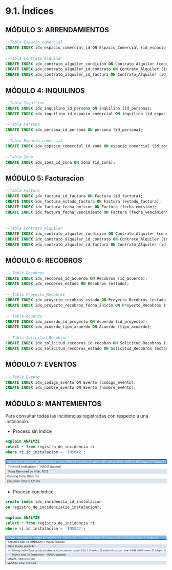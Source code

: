 # 9.1. Índices
## MÓDULO 3: ARRENDAMIENTOS
```sql
--Tabla Espacio_comercial
CREATE INDEX idx_espacio_comercial_id ON Espacio_Comercial (id_espacio_comercial);

--Tabla Contrato_Alquiler
CREATE INDEX idx_contrato_alquiler_condicion ON Contrato_Alquiler (condicion);
CREATE INDEX idx_contrato_alquiler_id_contrato ON Contrato_Alquiler (id_contrato);
CREATE INDEX idx_contrato_alquiler_id_factura ON Contrato_Alquiler (id_factura);
```

## MÓDULO 4: INQUILINOS
```sql
--Tabla Inquilino
CREATE INDEX idx_inquilino_id_persona ON inquilino (id_persona);
CREATE INDEX idx_inquilino_id_espacio_comercial ON inquilino (id_espacio_comercial);

--Tabla Persona
CREATE INDEX idx_persona_id_persona ON persona (id_persona);

--Tabla Espacio_comercial
CREATE INDEX idx_espacio_comercial_id_zona ON espacio_comercial (id_zona);

--Tabla Zona
CREATE INDEX idx_zona_id_zona ON zona (id_zona);
```
## MÓDULO 5: Facturacion
```sql
--Tabla Factura
CREATE INDEX idx_factura_id_factura ON Factura (id_factura);
CREATE INDEX idx_factura_estado_factura ON Factura (estado_factura);
CREATE INDEX idx_factura_fecha_emision ON Factura (fecha_emision);
CREATE INDEX idx_factura_fecha_vencimiento ON Factura (fecha_vencimiento);


--Tabla Contrato_Alquiler
CREATE INDEX idx_contrato_alquiler_condicion ON Contrato_Alquiler (condicion);
CREATE INDEX idx_contrato_alquiler_id_contrato ON Contrato_Alquiler (id_contrato);
CREATE INDEX idx_contrato_alquiler_id_factura ON Contrato_Alquiler (id_factura);
```
## MÓDULO 6: RECOBROS
```sql
-- Tabla Recobros
CREATE INDEX idx_recobros_id_acuerdo ON Recobros (id_acuerdo);
CREATE INDEX idx_recobros_estado ON Recobros (estado);

-- Tabla Proyecto_Recobros
CREATE INDEX idx_proyecto_recobros_estado ON Proyecto_Recobros (estado);
CREATE INDEX idx_proyecto_recobros_fecha_inicio ON Proyecto_Recobros (fecha_inicio);

-- Tabla Acuerdo
CREATE INDEX idx_acuerdo_id_proyecto ON Acuerdo (id_proyecto);
CREATE INDEX idx_acuerdo_tipo_acuerdo ON Acuerdo (tipo_acuerdo);

-- Tabla Solicitud_Recobros
CREATE INDEX idx_solicitud_recobros_id_recobro ON Solicitud_Recobros (id_recobro);
CREATE INDEX idx_solicitud_recobros_estado ON Solicitud_Recobros (estado_solicitud);
```
## MÓDULO 7: EVENTOS
```sql
-- Tabla Evento
CREATE INDEX idx_codigo_evento ON Evento (codigo_evento);
CREATE INDEX idx_nombre_evento ON Evento (nombre_evento);
```

## MÓDULO 8: MANTEMIENTOS

Para consultar todas las incidencias registradas con respecto a una instalación.
* Proceso sin índice
```sql
explain ANALYZE
select * from registro_de_incidencia ri
where ri.id_instalacion = 'INS042';
```
![image](Mantemiento_rendimiento_sin_indice.jpg)

* Proceso con índice
```sql
create index idx_incidencia_id_instalacion
on registro_de_incidencia(id_instalacion);

explain ANALYZE
select * from registro_de_incidencia ri
where ri.id_instalacion = 'INS042';
```
![image](Mantenimiento_rendimiento_con_indice.jpg)




